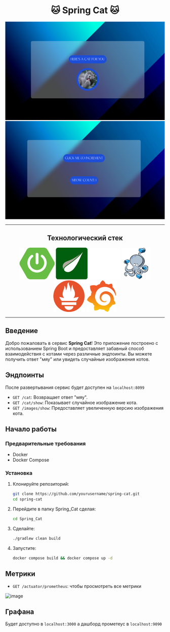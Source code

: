 <h1 align=center>
 🐱  Spring Cat 🐱 
</h1> 

![image](assets/image.png)
![image](assets/meow.png)

---

<h2 align=center>
 Технологический стек
</h2> 

<div align=center >
<img src="assets/springboot.png" height="100">
<img src="assets/thymeleaf.png" height="100">
<img src="assets/docker.png" height="100" width="100">
<img src="assets/docker-comp.png" height="100">
<img src="assets/Prometheus.png" height="100">
<img src="assets/Grafana.png" height="100">

</div>

---

## Введение

Добро пожаловать в сервис **Spring Cat**! Это приложение построено с использованием Spring Boot и предоставляет забавный способ взаимодействия с котами через различные эндпоинты. Вы можете получить ответ "мяу" или увидеть случайные изображения котов.

## Эндпоинты

После развертывания сервис будет доступен на `localhost:8099`

- `GET /cat`: Возвращает ответ "мяу".
- `GET /cat/show`: Показывает случайное изображение кота.
- `GET /images/show`: Предоставляет увеличенную версию изображения кота.

## Начало работы

### Предварительные требования

- Docker
- Docker Compose

### Установка

1. Клонируйте репозиторий:
   ```bash
   git clone https://github.com/yourusername/spring-cat.git
   cd spring-cat
   ```
   
2. Перейдите в папку Spring_Cat сделая:
   ```Bash
   cd Spring_Cat
   ```
   
3. Сделайте:
   ```Bash
   ./gradlew clean build
   ```

4. Запустите:
      ```Bash
   docker compose build && docker compose up -d
   ```
   
## Метрики

-  `GET /actuator/prometheus`: чтобы просмотреть все метрики

![image](assets/metric.png)

## Графана 

Будет доступно в `localhost:3000` а дашборд прометеус в `localhost:9090`
